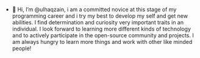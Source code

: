 - 👋 Hi, I’m @ulhaqzain, i am a committed novice at this stage of my programming career and i try my best to develop my self and get new abilities. I find determination and curiosity very important traits in an individual. I look forward to learning more different kinds of technology and to actively participate in the open-source community and projects. I am always hungry to learn more things and work with other like minded people!

<!---
ulhaqzain7/ulhaqzain7 is a ✨ special ✨ repository because its `README.md` (this file) appears on your GitHub profile.
You can click the Preview link to take a look at your changes.
--->
